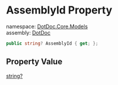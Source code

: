 ﻿# AssemblyId Property

namespace: [DotDoc\.Core\.Models](../../DotDoc.Core.Models.md)<br />
assembly: [DotDoc](../../../DotDoc.md)



```csharp
public string? AssemblyId { get; };
```

## Property Value

[string?](https://docs.microsoft.com/dotnet/api/System.String)

